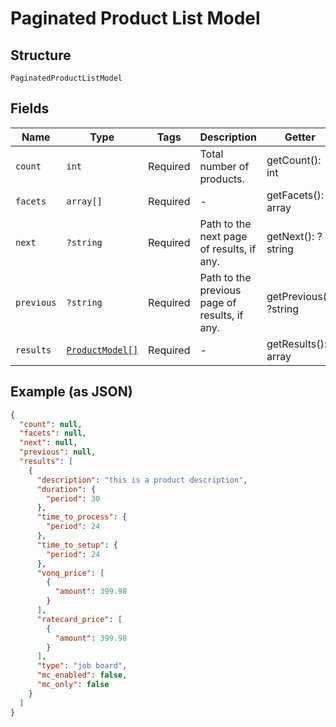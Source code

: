 
# Paginated Product List Model

## Structure

`PaginatedProductListModel`

## Fields

| Name | Type | Tags | Description | Getter | Setter |
|  --- | --- | --- | --- | --- | --- |
| `count` | `int` | Required | Total number of products. | getCount(): int | setCount(int count): void |
| `facets` | `array[]` | Required | - | getFacets(): array | setFacets(array facets): void |
| `next` | `?string` | Required | Path to the next page of results, if any. | getNext(): ?string | setNext(?string next): void |
| `previous` | `?string` | Required | Path to the previous page of results, if any. | getPrevious(): ?string | setPrevious(?string previous): void |
| `results` | [`ProductModel[]`](../../doc/models/product-model.md) | Required | - | getResults(): array | setResults(array results): void |

## Example (as JSON)

```json
{
  "count": null,
  "facets": null,
  "next": null,
  "previous": null,
  "results": [
    {
      "description": "this is a product description",
      "duration": {
        "period": 30
      },
      "time_to_process": {
        "period": 24
      },
      "time_to_setup": {
        "period": 24
      },
      "vonq_price": [
        {
          "amount": 399.98
        }
      ],
      "ratecard_price": [
        {
          "amount": 399.98
        }
      ],
      "type": "job board",
      "mc_enabled": false,
      "mc_only": false
    }
  ]
}
```

